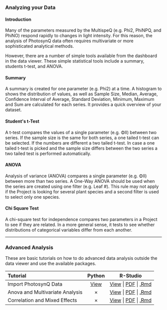 ### Analyzing your Data

#### Introduction

Many of the parameters measured by the MultispeQ (e.g. Phi2, PhiNPQ, and PhiNO) respond rapidly to changes in light intensity. For this reason, the analysis of PhotosynQ data often requires multivariate or more sophisticated analytical methods.

However, there are a number of simple tools available from the dashboard in the data viewer. These simple statistical tools include a summary, students t-test, and ANOVA.

#### Summary
A summary is created for one parameter (e.g. Phi2) at a time. A histogram to shows the distribution of values, as well as Sample Size, Median, Average, Confidence Interval of Average, Standard Deviation, Minimum, Maximum and Sum are calculated for each series. It provides a quick overview of your dataset.

#### Student's t-Test
A t-test compares the values of a single parameter (e.g. ΦII) between two series. If the sample size is the same for both series, a one tailed t-test can be selected. If the numbers are different a two tailed t-test. In case a one tailed t-test is picked and the sample size differs between the two series a two tailed test is performed automatically.

#### ANOVA
Analysis of variance (ANOVA) compares a single parameter (e.g. ΦII) between more than two series. A One-Way ANOVA should be used when the series are created using one filter (e.g. Leaf #). This rule may not apply if the Project is looking for several plant species and a second filter is used to select only one species.

#### Chi Square Test
A chi-square test for independence compares two parameters in a Project to see if they are related. In a more general sense, it tests to see whether distributions of categorical variables differ from each another.

***

### Advanced Analysis
These are basic tutorials on how to do advanced data analysis outside the data viewer and use the available packages.

| Tutorial | Python | R-Studio |
| :-- | :--: | :--: |
| Import PhotosynQ Data| [View][Python-View1] | [View][R-View1] \| [PDF][R-PDF1] \| [.Rmd][R-Rmd1] |
| Anova and Multivariate Analysis | &times; | [View][R-View2] \| [PDF][R-PDF2] \| [.Rmd][R-Rmd2] |
| Correlation and Mixed Effects | &times; | [View][R-View3] \| [PDF][R-PDF3] \| [.Rmd][R-Rmd3] |



[Python-View1]: /tutorials/python_connect_python_to_photosynq

[R-View1]: /tutorials/r_import_photosynq_data
[R-View2]: /tutorials/r_anova_and_multivariate_analysis
[R-View3]: /tutorials/r_correlation_and_mixed_effects

[R-PDF1]: https://photosynqprod.s3.amazonaws.com/files/photosynq.org/tutorials/data_analysis/r_import_photosynq_data.pdf
[R-PDF2]: https://photosynqprod.s3.amazonaws.com/files/photosynq.org/tutorials/data_analysis/r_anova_and_multivariate_analysis.pdf
[R-PDF3]: https://photosynqprod.s3.amazonaws.com/files/photosynq.org/tutorials/data_analysis/r_correlation_and_mixed_effects.pdf

[R-Rmd1]: https://photosynqprod.s3.amazonaws.com/files/photosynq.org/tutorials/data_analysis/r_import_photosynq_data.Rmd
[R-Rmd2]: https://photosynqprod.s3.amazonaws.com/files/photosynq.org/tutorials/data_analysis/r_anova_and_multivariate_analysis.Rmd
[R-Rmd3]: https://photosynqprod.s3.amazonaws.com/files/photosynq.org/tutorials/data_analysis/r_correlation_and_mixed_effects.Rmd

